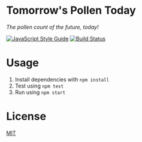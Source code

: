 # Tomorrow's Pollen Today
_The pollen count of the future, today!_

[![JavaScript Style Guide](https://img.shields.io/badge/code%20style-standard-brightgreen.svg)](http://standardjs.com/)
[![Build Status](https://travis-ci.org/Tomorrows-pollen-today/tomorrows-pollen-today.svg?branch=master)](https://travis-ci.org/Tomorrows-pollen-today/tomorrows-pollen-today)

# Usage

1. Install dependencies with `npm install`
2. Test using `npm test`
3. Run using `npm start`

# License

[MIT](/LICENSE)
